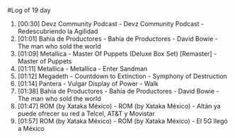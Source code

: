 #Log of 19 day

1. [00:30] Devz Community Podcast - Devz Community Podcast - Redescubriendo la Agilidad
1. [01:01] Bahía de Productores - Bahía de Productores - David Bowie - The man who sold the world
1. [01:09] Metallica - Master Of Puppets (Deluxe Box Set) [Remaster] - Master of Puppets
1. [01:11] Metallica - Metallica - Enter Sandman
1. [01:12] Megadeth - Countdown to Extinction - Symphony of Destruction
1. [01:14] Pantera - Vulgar Display of Power - Walk
1. [01:38] Bahía de Productores - Bahía de Productores - David Bowie - The man who sold the world
1. [01:47] ROM (by Xataka México) - ROM (by Xataka México) - Altán ya puede ofrecer su red a Telcel, AT&T y Movistar
1. [01:57] ROM (by Xataka México) - ROM (by Xataka México) - El 5G llegó a México
